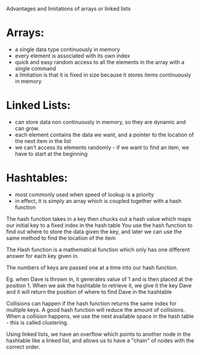 Advantages and limitations of arrays or linked lists

# Arrays:
- a single data type continuously in memory
- every element is associated with its own index
- quick and easy random access to all the elements in the array with a single command
- a limitation is that it is fixed in size because it stores items continuously in memory

# Linked Lists:
- can store data non continuously in memory, so they are dynamic and can grow.
- each element contains the data we want, and a pointer to the location of the next item in the list
- we can't access its elements randomly - if we want to find an item, we have to start at the beginning

# Hashtables:
- most commonly used when speed of lookup is a priority
- in effect, it is simply an array which is coupled together with a hash function

The hash function takes in a key then chucks out a hash value which maps our initial key to a fixed index in the hash table
You use the hash function to find out where to store the data given the key, and later we can use the same method to find the location of the item

The Hash function is a mathematical function which only has one different answer for each key given in.

The numbers of keys are passed one at a time into our hash function.

Eg. when Dave is thrown in, it generates value of 1 and is then placed at the position 1. When we ask the hashtable to retrieve it, we give it the key Dave and it will return the position of where to find Dave in the hashtable

Collisions can happen if the hash function returns the same index for multiple keys. A good hash function will reduce the amount of collisions.
When a collision happens, we use the next available space in the hash table - this is called clustering.

Using linked lists, we have an overflow which points to another node in the hashtable like a linked list, and allows us to have a "chain" of nodes with the correct order.